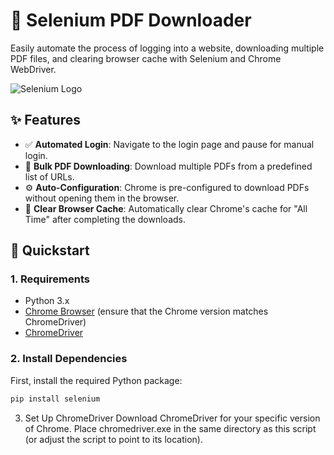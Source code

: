 # 🚀 Selenium PDF Downloader

Easily automate the process of logging into a website, downloading multiple PDF files, and clearing browser cache with Selenium and Chrome WebDriver.

![Selenium Logo](https://www.selenium.dev/images/selenium_logo_large.png)

## ✨ Features

- ✅ **Automated Login**: Navigate to the login page and pause for manual login.
- 📂 **Bulk PDF Downloading**: Download multiple PDFs from a predefined list of URLs.
- ⚙️ **Auto-Configuration**: Chrome is pre-configured to download PDFs without opening them in the browser.
- 🧹 **Clear Browser Cache**: Automatically clear Chrome's cache for "All Time" after completing the downloads.

## 🚀 Quickstart

### 1. Requirements

- Python 3.x
- [Chrome Browser](https://www.google.com/chrome/) (ensure that the Chrome version matches ChromeDriver)
- [ChromeDriver](https://sites.google.com/a/chromium.org/chromedriver/downloads)

### 2. Install Dependencies

First, install the required Python package:

```bash
pip install selenium
```
3. Set Up ChromeDriver
Download ChromeDriver for your specific version of Chrome.
Place chromedriver.exe in the same directory as this script (or adjust the script to point to its location).
